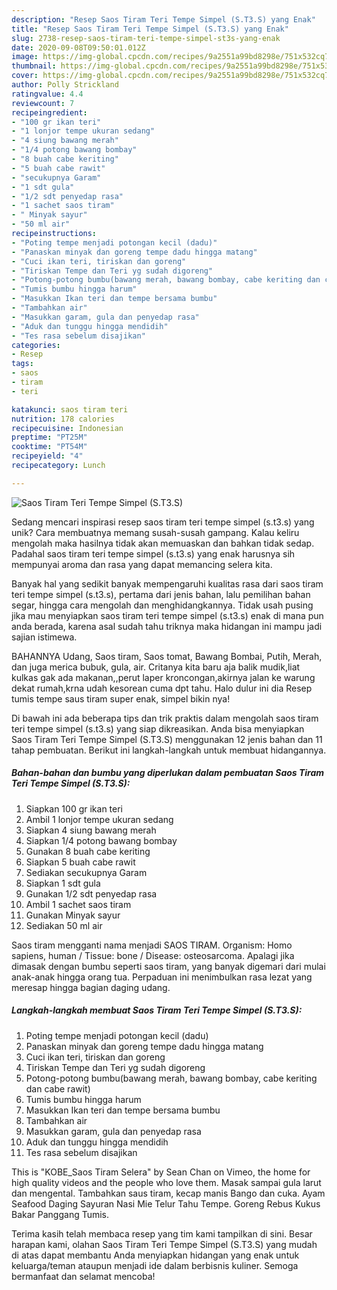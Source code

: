 ```yaml
---
description: "Resep Saos Tiram Teri Tempe Simpel (S.T3.S) yang Enak"
title: "Resep Saos Tiram Teri Tempe Simpel (S.T3.S) yang Enak"
slug: 2738-resep-saos-tiram-teri-tempe-simpel-st3s-yang-enak
date: 2020-09-08T09:50:01.012Z
image: https://img-global.cpcdn.com/recipes/9a2551a99bd8298e/751x532cq70/saos-tiram-teri-tempe-simpel-st3s-foto-resep-utama.jpg
thumbnail: https://img-global.cpcdn.com/recipes/9a2551a99bd8298e/751x532cq70/saos-tiram-teri-tempe-simpel-st3s-foto-resep-utama.jpg
cover: https://img-global.cpcdn.com/recipes/9a2551a99bd8298e/751x532cq70/saos-tiram-teri-tempe-simpel-st3s-foto-resep-utama.jpg
author: Polly Strickland
ratingvalue: 4.4
reviewcount: 7
recipeingredient:
- "100 gr ikan teri"
- "1 lonjor tempe ukuran sedang"
- "4 siung bawang merah"
- "1/4 potong bawang bombay"
- "8 buah cabe keriting"
- "5 buah cabe rawit"
- "secukupnya Garam"
- "1 sdt gula"
- "1/2 sdt penyedap rasa"
- "1 sachet saos tiram"
- " Minyak sayur"
- "50 ml air"
recipeinstructions:
- "Poting tempe menjadi potongan kecil (dadu)"
- "Panaskan minyak dan goreng tempe dadu hingga matang"
- "Cuci ikan teri, tiriskan dan goreng"
- "Tiriskan Tempe dan Teri yg sudah digoreng"
- "Potong-potong bumbu(bawang merah, bawang bombay, cabe keriting dan cabe rawit)"
- "Tumis bumbu hingga harum"
- "Masukkan Ikan teri dan tempe bersama bumbu"
- "Tambahkan air"
- "Masukkan garam, gula dan penyedap rasa"
- "Aduk dan tunggu hingga mendidih"
- "Tes rasa sebelum disajikan"
categories:
- Resep
tags:
- saos
- tiram
- teri

katakunci: saos tiram teri 
nutrition: 178 calories
recipecuisine: Indonesian
preptime: "PT25M"
cooktime: "PT54M"
recipeyield: "4"
recipecategory: Lunch

---
```



![Saos Tiram Teri Tempe Simpel (S.T3.S)](https://img-global.cpcdn.com/recipes/9a2551a99bd8298e/751x532cq70/saos-tiram-teri-tempe-simpel-st3s-foto-resep-utama.jpg)

Sedang mencari inspirasi resep saos tiram teri tempe simpel (s.t3.s) yang unik? Cara membuatnya memang susah-susah gampang. Kalau keliru mengolah maka hasilnya tidak akan memuaskan dan bahkan tidak sedap. Padahal saos tiram teri tempe simpel (s.t3.s) yang enak harusnya sih mempunyai aroma dan rasa yang dapat memancing selera kita.

Banyak hal yang sedikit banyak mempengaruhi kualitas rasa dari saos tiram teri tempe simpel (s.t3.s), pertama dari jenis bahan, lalu pemilihan bahan segar, hingga cara mengolah dan menghidangkannya. Tidak usah pusing jika mau menyiapkan saos tiram teri tempe simpel (s.t3.s) enak di mana pun anda berada, karena asal sudah tahu triknya maka hidangan ini mampu jadi sajian istimewa.

BAHANNYA Udang, Saos tiram, Saos tomat, Bawang Bombai, Putih, Merah, dan juga merica bubuk, gula, air. Critanya kita baru aja balik mudik,liat kulkas gak ada makanan,,perut laper kroncongan,akirnya jalan ke warung dekat rumah,krna udah kesorean cuma dpt tahu. Halo dulur ini dia Resep tumis tempe saus tiram super enak, simpel bikin nya!


Di bawah ini ada beberapa tips dan trik praktis dalam mengolah saos tiram teri tempe simpel (s.t3.s) yang siap dikreasikan. Anda bisa menyiapkan Saos Tiram Teri Tempe Simpel (S.T3.S) menggunakan 12 jenis bahan dan 11 tahap pembuatan. Berikut ini langkah-langkah untuk membuat hidangannya.

<!--inarticleads1-->

##### Bahan-bahan dan bumbu yang diperlukan dalam pembuatan Saos Tiram Teri Tempe Simpel (S.T3.S):

1. Siapkan 100 gr ikan teri
1. Ambil 1 lonjor tempe ukuran sedang
1. Siapkan 4 siung bawang merah
1. Siapkan 1/4 potong bawang bombay
1. Gunakan 8 buah cabe keriting
1. Siapkan 5 buah cabe rawit
1. Sediakan secukupnya Garam
1. Siapkan 1 sdt gula
1. Gunakan 1/2 sdt penyedap rasa
1. Ambil 1 sachet saos tiram
1. Gunakan  Minyak sayur
1. Sediakan 50 ml air


Saos tiram mengganti nama menjadi SAOS TIRAM. Organism: Homo sapiens, human / Tissue: bone / Disease: osteosarcoma. Apalagi jika dimasak dengan bumbu seperti saos tiram, yang banyak digemari dari mulai anak-anak hingga orang tua. Perpaduan ini menimbulkan rasa lezat yang meresap hingga bagian daging udang. 

<!--inarticleads2-->

##### Langkah-langkah membuat Saos Tiram Teri Tempe Simpel (S.T3.S):

1. Poting tempe menjadi potongan kecil (dadu)
1. Panaskan minyak dan goreng tempe dadu hingga matang
1. Cuci ikan teri, tiriskan dan goreng
1. Tiriskan Tempe dan Teri yg sudah digoreng
1. Potong-potong bumbu(bawang merah, bawang bombay, cabe keriting dan cabe rawit)
1. Tumis bumbu hingga harum
1. Masukkan Ikan teri dan tempe bersama bumbu
1. Tambahkan air
1. Masukkan garam, gula dan penyedap rasa
1. Aduk dan tunggu hingga mendidih
1. Tes rasa sebelum disajikan


This is &#34;KOBE_Saos Tiram Selera&#34; by Sean Chan on Vimeo, the home for high quality videos and the people who love them. Masak sampai gula larut dan mengental. Tambahkan saus tiram, kecap manis Bango dan cuka. Ayam Seafood Daging Sayuran Nasi Mie Telur Tahu Tempe. Goreng Rebus Kukus Bakar Panggang Tumis. 

Terima kasih telah membaca resep yang tim kami tampilkan di sini. Besar harapan kami, olahan Saos Tiram Teri Tempe Simpel (S.T3.S) yang mudah di atas dapat membantu Anda menyiapkan hidangan yang enak untuk keluarga/teman ataupun menjadi ide dalam berbisnis kuliner. Semoga bermanfaat dan selamat mencoba!
